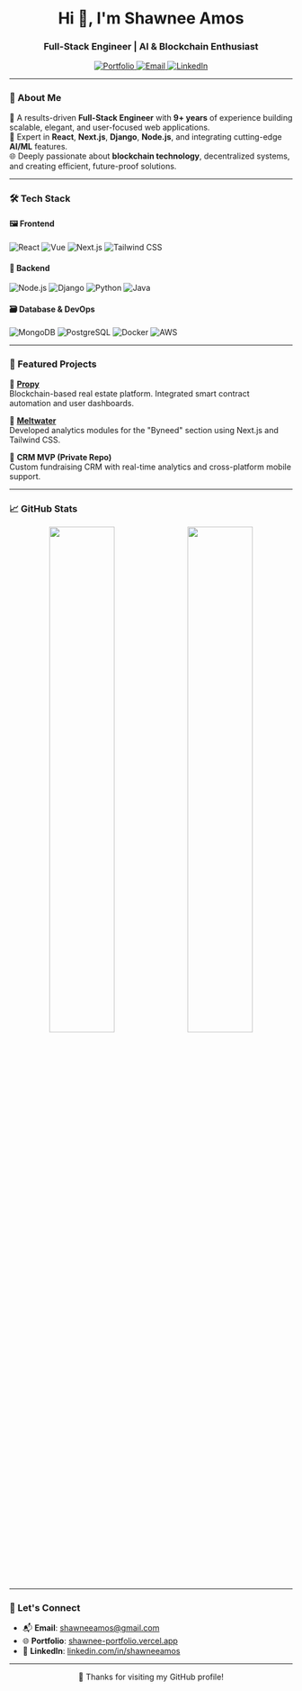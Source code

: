 <h1 align="center">Hi 👋, I'm Shawnee Amos</h1>
<h3 align="center">Full-Stack Engineer | AI & Blockchain Enthusiast</h3>

<p align="center">
  <a href="http://shawnee-portfolio.vercel.app/" target="_blank">
    <img src="https://img.shields.io/badge/Portfolio-Visit-ff69b4?style=for-the-badge" alt="Portfolio"/>
  </a>
  <a href="mailto:shawneeamos@gmail.com" target="_blank">
    <img src="https://img.shields.io/badge/Email-Me-1f425f?style=for-the-badge" alt="Email"/>
  </a>
  <a href="https://www.linkedin.com/in/shawneeamos/" target="_blank">
    <img src="https://img.shields.io/badge/LinkedIn-Connect-blue?style=for-the-badge&logo=linkedin" alt="LinkedIn"/>
  </a>
</p>

---

### 🧠 About Me

🚀 A results-driven **Full-Stack Engineer** with **9+ years** of experience building scalable, elegant, and user-focused web applications.  
🧩 Expert in **React**, **Next.js**, **Django**, **Node.js**, and integrating cutting-edge **AI/ML** features.  
🌐 Deeply passionate about **blockchain technology**, decentralized systems, and creating efficient, future-proof solutions.

---

### 🛠️ Tech Stack

#### 🖼️ Frontend
![React](https://img.shields.io/badge/-React-20232A?style=flat-square&logo=react&logoColor=61DAFB)
![Vue](https://img.shields.io/badge/-Vue-4FC08D?style=flat-square&logo=vue.js&logoColor=white)
![Next.js](https://img.shields.io/badge/-Next.js-black?style=flat-square&logo=next.js)
![Tailwind CSS](https://img.shields.io/badge/-TailwindCSS-38B2AC?style=flat-square&logo=tailwind-css)

#### 🧠 Backend
![Node.js](https://img.shields.io/badge/-Node.js-339933?style=flat-square&logo=node.js)
![Django](https://img.shields.io/badge/-Django-092E20?style=flat-square&logo=django)
![Python](https://img.shields.io/badge/-Python-3776AB?style=flat-square&logo=python)
![Java](https://img.shields.io/badge/-Java-007396?style=flat-square&logo=java)

#### 🗃️ Database & DevOps
![MongoDB](https://img.shields.io/badge/-MongoDB-47A248?style=flat-square&logo=mongodb)
![PostgreSQL](https://img.shields.io/badge/-PostgreSQL-4169E1?style=flat-square&logo=postgresql)
![Docker](https://img.shields.io/badge/-Docker-2496ED?style=flat-square&logo=docker)
![AWS](https://img.shields.io/badge/-AWS-232F3E?style=flat-square&logo=amazon-aws)

---

### 🌟 Featured Projects

📌 **[Propy](https://propy.com/)**  
Blockchain-based real estate platform. Integrated smart contract automation and user dashboards.

📌 **[Meltwater](https://www.meltwater.com/)**  
Developed analytics modules for the "Byneed" section using Next.js and Tailwind CSS.

📌 **CRM MVP (Private Repo)**  
Custom fundraising CRM with real-time analytics and cross-platform mobile support.

---

### 📈 GitHub Stats

<p align="center">
  <img src="https://github-readme-stats.vercel.app/api?username=5shine1&show_icons=true&theme=radical&count_private=true" width="48%" />
  <img src="https://github-readme-streak-stats.herokuapp.com/?user=5shine1&theme=radical" width="48%" />
</p>

---

### 🤝 Let's Connect

- 📬 **Email**: [shawneeamos@gmail.com](mailto:shawneeamos@gmail.com)  
- 🌐 **Portfolio**: [shawnee-portfolio.vercel.app](http://shawnee-portfolio.vercel.app)  
- 💼 **LinkedIn**: [linkedin.com/in/shawneeamos](https://www.linkedin.com/in/shawneeamos)

---

<p align="center">💖 Thanks for visiting my GitHub profile!</p>
